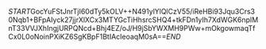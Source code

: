 $START$GocYuFStJnrTjI60dTy5kOLV++N491ylYlQlCzV55/iReHBi93Jqu3Crs30Nqb1+BFpAIyck27jjrXlXCx3MTYGcTiHhsrcSHQ4+tkFDn1yIh7XdWGK6npIMnT33VVJXhIngjURPQNcd+Bhj4EZ/oJ/H9jSbYWXMH9PWw+mOkgowmaqTfCx0L0oNoinPXiKZ6SgKBpF1BtIAcIeoaqM0sA==$END$